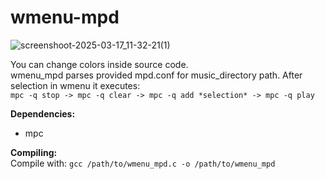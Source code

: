 # wmenu-mpd

![screenshoot-2025-03-17_11-32-21(1)](https://github.com/user-attachments/assets/afab388e-7c03-47f4-9164-9d494a0edbe0)

You can change colors inside source code.  
wmenu_mpd parses provided mpd.conf for music_directory path. After selection in wmenu it executes:  
`mpc -q stop -> mpc -q clear -> mpc -q add *selection* -> mpc -q play`

**Dependencies:**
- mpc

**Compiling:**   
Compile with: ```gcc /path/to/wmenu_mpd.c -o /path/to/wmenu_mpd```  


